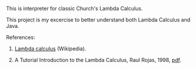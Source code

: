 This is interpreter for classic Church's Lambda Calculus.

This project is my excercise to better understand both Lambda Calculus and Java.

References:

1. [Lambda calculus](https://en.wikipedia.org/wiki/Lambda_calculus) (Wikipedia).

2. A Tutorial Introduction to the Lambda Calculus, Raul Rojas, 1998, [pdf](http://www.inf.fu-berlin.de/lehre/WS03/alpi/lambda.pdf).
